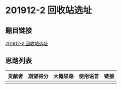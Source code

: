 # 201912-2 回收站选址

## 题目链接

[201912-2 回收站选址](http://118.190.20.162/view.page?gpid=T99)

## 思路列表

| 贡献者 | 期望得分 | 大概思路 | 使用语言 | 链接 |
| :-: | :-: | :-: | :-: | :-: | 
|  |  |  |  |  |
